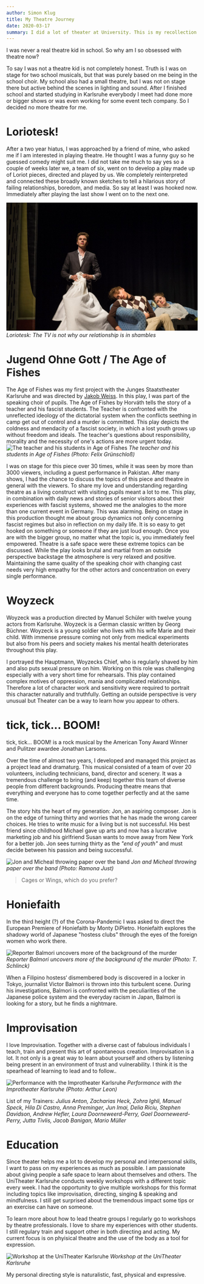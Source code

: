 ```yaml
---
author: Simon Klug
title: My Theatre Journey
date: 2020-03-17
summary: I did a lot of theater at University. This is my recollection.
---
```


I was never a real theatre kid in school. So why am I so obsessed with theatre now? 

To say I was not a theatre kid is not completely honest. Truth is I was on stage for two school musicals, but that was purely based on me being in the school choir. My school also had a small theatre, but I was not on stage there but active behind the scenes in lighting and sound.
After I finished school and started studying in Karlsruhe everybody I meet had done more or bigger shows or was even working for some event tech company. 
So I decided no more theatre for me. 

# Loriotesk!
After a two year hiatus, I was approached by a friend of mine, who asked me if I am interested in playing theatre. He thought I was a funny guy so he guessed comedy might suit me. I did not take me much to say yes so a couple of weeks later we, a team of six, went on to develop a play made up of Loriot pieces, directed and played by us. 
We completely reinterpreted and connected these broadly known sketches to tell a hilarious story of failing relationships, boredom, and media.
So say at least I was hooked now. Immediately after playing the last show I went on to the next one.

![Loriotesk Production](../images/theatre/loriotesk.jpeg) *Loriotesk: The TV is not why our relationship is in shambles*

# Jugend Ohne Gott / The Age of Fishes
The Age of Fishes was my first project with the Junges Staatstheater Karlsruhe and was directed by [Jakob Weiss](https://jakobweiss.de/). In this play, I was part of the speaking choir of pupils. The Age of Fishes by Horváth tells the story of a teacher and his fascist students.
The Teacher is confronted with the unreflected ideology of the dictatorial system when the conflicts seething in camp get out of control and a murder is committed. This play depicts the coldness and mendacity of a fascist society, in which a lost youth grows up without freedom and ideals. The teacher's questions about responsibility, morality and the necessity of one's actions are more urgent today. 
![The teacher and his students in Age of Fishes](../images/theatre/jog.jpg) *The teacher and his students in Age of Fishes (Photo: Felix Grünschloß)*

I was on stage for this piece over 30 times, while it was seen by more than 3000 viewers, including a guest performance in Pakistan. After many shows, I had the chance to discuss the topics of this piece and theatre in general with the viewers. To share my love and understanding regarding theatre as a living construct with visiting pupils meant a lot to me. This play, in combination with daily news and stories of senior visitors about their experiences with fascist systems, showed me the analogies to the more than one current event in Germany. This was alarming.
Being on stage in this production thought me about group dynamics not only concerning fascist regimes but also in reflection on my daily life. It is so easy to get hooked on something or someone if they are just loud enough. Once you are with the bigger group, no matter what the topic is, you immediately feel empowered. 
Theatre is a safe space were these extreme topics can be discussed. While the play looks brutal and martial from an outside perspective backstage the atmosphere is very relaxed and positive. Maintaining the same quality of the speaking choir with changing cast needs very high empathy for the other actors and concentration on every single performance.

# Woyzeck
Woyzeck was a production directed by Manuel Schüler with twelve young actors from Karlsruhe. Woyzeck is a German classic written by Georg Büchner. Woyzeck is a young soldier who lives with his wife Marie and their child. With immense pressure coming not only from medical experiments but also from his peers and society makes his mental health deteriorates throughout this play.

I portrayed the Hauptmann, Woyzecks Chief, who is regularly shaved by him and also puts sexual pressure on him. 
Working on this role was challenging especially with a very short time for rehearsals. This play contained complex motives of oppression, mania and complicated relationships. Therefore a lot of character work and sensitivity were required to portrait this character naturally and truthfully. Getting an outside perspective is very unusual but Theater can be a way to learn how you appear to others.


# tick, tick... BOOM!
tick, tick... BOOM! is a rock musical by the American Tony Award Winner and Pulitzer awardee Jonathan Larsons.

Over the time of almost two years, I developed and managed this project as a project lead and dramaturg. This musical consisted of a team of over 20 volunteers, including technicians, band, director and scenery. It was a tremendous challenge to bring (and keep) together this team of diverse people from different backgrounds. Producing theatre means that everything and everyone has to come together perfectly and at the same time. 

The story hits the heart of my generation: 
Jon, an aspiring composer. Jon is on the edge of turning thirty and worries that he has made the wrong career choices. He tries to write music for a living but is not successful. His best friend since childhood Michael gave up arts and now has a lucrative marketing job and his girlfriend Susan wants to move away from New York for a better job. 
Jon sees turning thirty as the *"end of youth"* and must decide between his passion and being successful. 


![Jon and Micheal throwing paper over the band](../images/theatre/tick.JPG) *Jon and Micheal throwing paper over the band (Photo: Ramona Just)*
> Cages or Wings, which do you prefer?


# Honiefaith
In the third height (?) of the Corona-Pandemic I was asked to direct the European Premiere of Honiefaith by Monty DiPietro. Honiefaith explores the shadowy world of Japanese "hostess clubs" through the eyes of the foreign women who work there.

![Reporter Balmori uncovers more of the background of the murder](../images/theatre/honiefaith.jpg) *Reporter Balmori uncovers more of the background of the murder (Photo: T. Schlinck)*


When a Filipino hostess‘ dismembered body is discovered in a locker in Tokyo, journalist Victor Balmori is thrown into this turbulent scene. During his investigations, Balmori is confronted with the peculiarities of the Japanese police system and the everyday racism in Japan, Balmori is looking for a story, but he finds a nightmare.



# Improvisation
I love Improvisation. Together with a diverse cast of fabulous individuals I teach, train and present this art of spontaneous creation. Improvisation is a lot. It not only is a great way to learn about yourself and others by listening being present in an environment of trust and vulnerability. I think it is the spearhead of learning to lead and to follow..

![Performance with the Improtheater Karlsruhe](../images/theatre/impro.jpg) *Performance with the Improtheater Karlsruhe (Photo: Arthur Leon)*


List of my Trainers: 
*Julius Anton, Zacharias Heck, Zohra Ighli, Manuel Speck, Hila Di Castro, Anna Preminger, Jun Imai, Delia Riciu, Stephen Davidson, Andrew Hefler, Laura Doorneweerd-Perry, Gael Doorneweerd-Perry, Jutta Tivlis, Jacob Banigan, Mario Müller*
# Education
Since theater helps me a lot to develop my personal and interpersonal skills, I want to pass on my experiences as much as possible. I am passionate about giving people a safe space to learn about themselves and others. 
The UniTheater Karlsruhe conducts weekly workshops with a different topic every week. I had the opportunity to give multiple workshops for this format including topics like improvisation, directing, singing & speaking and mindfulness. I still get surprised about the tremendous impact some tips or an exercise can have on someone.

To learn more about how to lead theatre groups I regularly go to workshops by theatre professionals. I love to share my experiences with other students.
I still regulary train and support other in both directing and acting. My current focus is on phyisical theatre and the use of the body as a tool for expression. 

![Workshop at the UniTheater Karlsruhe](../images/theatre/ot.jpg) *Workshop at the UniTheater Karlsruhe*

My personal directing style is naturalistic, fast, physical and expressive.